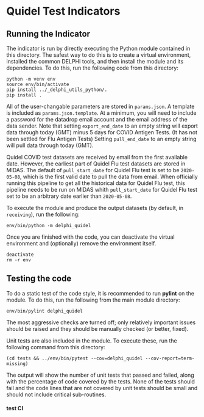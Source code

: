 # Quidel Test Indicators

## Running the Indicator

The indicator is run by directly executing the Python module contained in this
directory. The safest way to do this is to create a virtual environment,
installed the common DELPHI tools, and then install the module and its
dependencies. To do this, run the following code from this directory:

```
python -m venv env
source env/bin/activate
pip install ../_delphi_utils_python/.
pip install .
```

All of the user-changable parameters are stored in `params.json`. A template is
included as `params.json.template`. At a minimum, you will need to include a
password for the datadrop email account and the email address of the data sender. 
Note that setting `export_end_date` to an empty string will export data through 
today (GMT) minus 5 days for COVID Antigen Tests. (It has not been settled for 
Flu Antigen Tests) Setting `pull_end_date` to an empty string will pull data 
through today (GMT).

Quidel COVID test datasets are received by email from the first available date.
However, the earliest part of Quidel Flu test datasets are stored in MIDAS. The 
default of `pull_start_date` for Quidel Flu test is set to be `2020-05-08`, which 
is the first valid date to pull the data from email. When officially running 
this pipeline to get all the historical data for Quidel Flu test, this pipeline 
needs to be run on MIDAS whith `pull_start_date` for Quidel Flu test set to be 
an arbitrary date earlier than `2020-05-08`.

To execute the module and produce the output datasets (by default, in
`receiving`), run the following:

```
env/bin/python -m delphi_quidel
```

Once you are finished with the code, you can deactivate the virtual environment
and (optionally) remove the environment itself.

```
deactivate
rm -r env
```

## Testing the code

To do a static test of the code style, it is recommended to run **pylint** on
the module. To do this, run the following from the main module directory:

```
env/bin/pylint delphi_quidel
```

The most aggressive checks are turned off; only relatively important issues
should be raised and they should be manually checked (or better, fixed).

Unit tests are also included in the module. To execute these, run the following
command from this directory:

```
(cd tests && ../env/bin/pytest --cov=delphi_quidel --cov-report=term-missing)
```

The output will show the number of unit tests that passed and failed, along
with the percentage of code covered by the tests. None of the tests should
fail and the code lines that are not covered by unit tests should be small and
should not include critical sub-routines.

#### test CI
